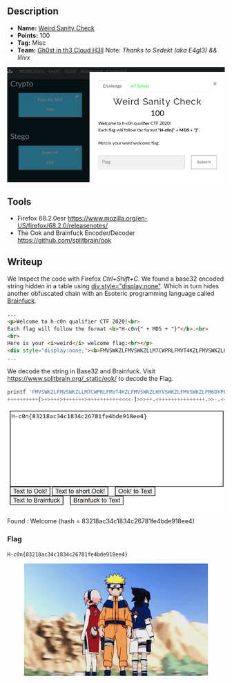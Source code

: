 ## Description
* **Name:** [Weird Sanity Check](https://ctf.h-c0n.com/challenges#Weird%20Sanity%20Check
)
* **Points:** 100
* **Tag:** Misc
* **Team:** [Gh0st in th3 Cloud H3ll](https://ctf.h-c0n.com/teams/46) Note: *Thanks to Sedekt (aka E4gl3) && lilivx*

<p align="center">
<img src="hc0n2020quals-Challenge-Wellcome_Weird_Sanity_Check_.png"/>
</p>

## Tools
* Firefox 68.2.0esr https://www.mozilla.org/en-US/firefox/68.2.0/releasenotes/
* The Ook and Brainfuck Encoder/Decoder https://github.com/splitbrain/ook

## Writeup
We Inspect the code with Firefox *Ctrl+Shift+C*. We found a base32 encoded string hidden in a table using [div style="display:none"](https://stackoverflow.com/questions/6910349/hiding-table-data-using-div-style-displaynone). Which in turn hides another obfuscated chain with an Esoteric programming language called [Brainfuck](https://esolangs.org/wiki/Brainfuck).
```html
...
<p>Welcome to h-c0n qualifier CTF 2020!<br>
Each flag will follow the format <b>"H-c0n{" + MD5 + "}"</b>.<br>
<br>
Here is your <i>weird</i> welcome flag:<br></p>
<div style="display:none;"><b>FMVSWKZLFMVSWKZLLM7CWPRLFMVT4KZLFMVSWKZLHYVSWKZLFMVSWKZLFM6DYPB4FVOT4PR6FMVS4PBLFMVSWKZLFMVSWKZLFMVSWKZOHY7C2LR4HQVSWKZOHY7CWKZLFMVSWKZLFMVSWLRLFMVSWKZLFMVSWKZLFMVS4PB4FMVSWKZLFMVSWLRNFUWS2LJOFUXC2LRLFMVSWKZLFMXD4KZLFMVSWKZLFMVSWKZLFMVSWKZLFMVSWKZLFMVSWLRLFMXDYLJNFUWS2LRLFY7C4PBNFUWS4KZLFMVSWKZLFYWS2LJNFUXCWLR6FY6C2LJOFMVSWKZOFMXCWLRNFUWS2LJNFUXD4KZLFMXC2LR4FMVSWLR6FUWS2LRLFMXCWLR4FMVSWKZLFYWS2LJNFUWS2LJOFMVSWKZLFMVS4PROFY6C2LJNFUXD4PRLFMXA====</b></div>
...
```
We decode the string in Base32 and Brainfuck. Visit https://www.splitbrain.org/_static/ook/ to decode the Flag.
```python
printf 'FMVSWKZLFMVSWKZLLM7CWPRLFMVT4KZLFMVSWKZLHYVSWKZLFMVSWKZLFM6DYPB4FVOT4PR6FMVS4PBLFMVSWKZLFMVSWKZLFMVSWKZOHY7C2LR4HQVSWKZOHY7CWKZLFMVSWKZLFMVSWLRLFMVSWKZLFMVSWKZLFMVS4PB4FMVSWKZLFMVSWLRNFUWS2LJOFUXC2LRLFMVSWKZLFMXD4KZLFMVSWKZLFMVSWKZLFMVSWKZLFMVSWKZLFMVSWLRLFMXDYLJNFUWS2LRLFY7C4PBNFUWS4KZLFMVSWKZLFYWS2LJNFUXCWLR6FY6C2LJOFMVSWKZOFMXCWLRNFUWS2LJNFUXD4KZLFMXC2LR4FMVSWLR6FUWS2LRLFMXCWLR4FMVSWKZLFYWS2LJNFUWS2LJOFMVSWKZLFMVS4PROFY6C2LJNFUXD4PRLFMXA====' | base32 -d
++++++++++[>+>+++>+++++++>++++++++++<<<<-]>>>++.<+++++++++++++++.>>-.<<+++.>>+++++++++++.+++++++++++++.<<++++++++.-----.-.-.+++++++.>+++++++++++++++++++++++++.++.<-----.+.>.<---.+++++++.-----.+.>.<--.++++.+.+.-------.>+++.-.<+++.>---.++.+.<+++++.--------.+++++++.>..<----.>>++.
```

<p align="center">
<img src="hc0n2020quals-Challenge-Wellcome_Weird_Sanity_Check_decode_flag.png"/>
</p>

Found : Welcome
(hash = 83218ac34c1834c26781fe4bde918ee4)

### Flag

`H-c0n{83218ac34c1834c26781fe4bde918ee4}`

<p align="center">
<img src="hc0n2020quals-Challenge-Wellcome_Weird_Sanity_Check.gif"/>
</p>
